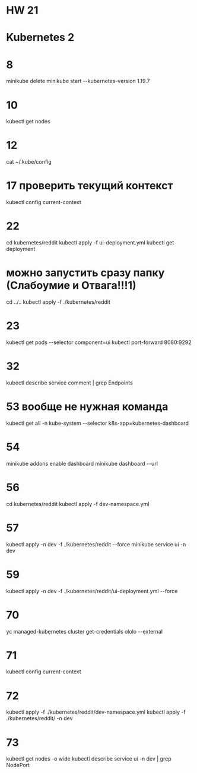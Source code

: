 # HW 21
# Kubernetes 2

# 8
minikube delete
minikube start --kubernetes-version 1.19.7

# 10
kubectl get nodes

# 12
cat ~/.kube/config

# 17 проверить текущий контекст
kubectl config current-context

# 22
cd kubernetes/reddit
kubectl apply -f ui-deployment.yml
kubectl get deployment

# можно запустить сразу папку (Слабоумие и Отвага!!!1)
cd ../..
kubectl apply -f ./kubernetes/reddit

# 23
kubectl get pods --selector component=ui
kubectl port-forward <pod-name> 8080:9292

# 32
kubectl describe service comment  | grep Endpoints

# 53 вообще не нужная команда
kubectl get all -n kube-system --selector k8s-app=kubernetes-dashboard

# 54
minikube addons enable dashboard
minikube dashboard --url

# 56
cd kubernetes/reddit
kubectl apply -f dev-namespace.yml

# 57
kubectl apply -n dev -f ./kubernetes/reddit --force
minikube service ui -n dev

# 59
kubectl apply -n dev -f ./kubernetes/reddit/ui-deployment.yml --force

# 70
yc managed-kubernetes cluster get-credentials ololo --external

# 71
kubectl config current-context

# 72
kubectl apply -f ./kubernetes/reddit/dev-namespace.yml
kubectl apply -f ./kubernetes/reddit/ -n dev

# 73
kubectl get nodes -o wide
kubectl describe service ui -n dev | grep NodePort





